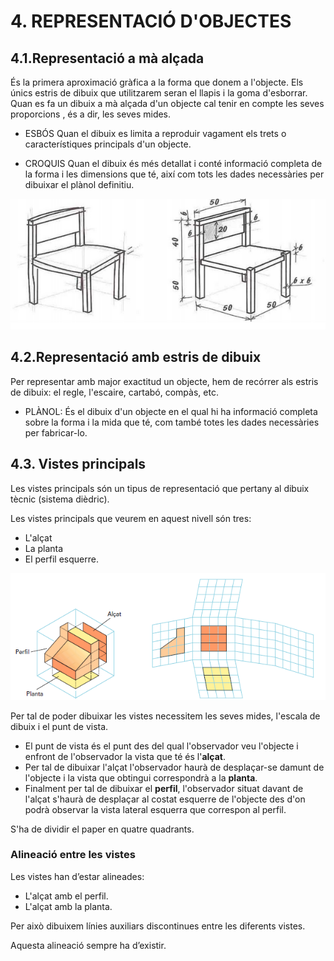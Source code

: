 # 4. REPRESENTACIÓ D'OBJECTES

## 4.1.Representació a mà alçada

És la primera aproximació gràfica a la forma que donem a l'objecte. Els únics estris de dibuix que utilitzarem seran el llapis i la goma d'esborrar. Quan es fa un dibuix a mà alçada d'un objecte cal tenir en compte les seves proporcions , és a dir, les seves mides.

- ESBÓS Quan el dibuix es limita a reproduir vagament els trets o característiques principals d'un
objecte.

- CROQUIS Quan el dibuix és més detallat i conté informació completa de la forma i les
dimensions que té, així com tots les dades necessàries per dibuixar el plànol definitiu.

![imagen](img/2019-10-10-08-33-31.png)

## 4.2.Representació amb estris de dibuix

Per representar amb major exactitud un objecte, hem de recórrer als estris de dibuix: el regle,
l'escaire, cartabó, compàs, etc.

- PLÀNOL: És el dibuix d'un objecte en el qual hi ha informació completa sobre la forma i la mida
que té, com també totes les dades necessàries per fabricar-lo.

## 4.3. Vistes principals

Les vistes principals són un tipus de representació que pertany al dibuix tècnic (sistema dièdric).

Les vistes principals que veurem en aquest nivell són tres:

- L'alçat
- La planta
- El perfil esquerre.

![imagen](img/2020-04-21-09-27-34.png)

Per tal de poder dibuixar les vistes necessitem les seves mides, l'escala de dibuix i el punt de
vista.

- El punt de vista és el punt des del qual l'observador veu l'objecte i enfront de l'observador la vista que té és l'**alçat**.
- Per tal de dibuixar l'alçat l'observador haurà de desplaçar-se damunt de l'objecte i la vista que obtingui correspondrà a la **planta**.
- Finalment per tal de dibuixar el **perfil**, l'observador situat davant de l'alçat s'haurà de desplaçar al costat esquerre de l'objecte des d'on podrà observar la vista lateral esquerra que correspon al perfil.

S'ha de dividir el paper en quatre quadrants.



### Alineació entre les vistes

Les vistes han d’estar alineades:

- L'alçat amb el perfil.
- L'alçat amb la planta.

Per això dibuixem línies auxiliars discontinues entre les diferents vistes.

Aquesta alineació sempre ha d’existir.
